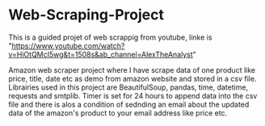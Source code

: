 # Web-Scraping-Project
This is a guided projet of web scrappig from youtube, linke is "https://www.youtube.com/watch?v=HiOtQMcI5wg&t=1508s&ab_channel=AlexTheAnalyst"

Amazon web scraper project where I have scrape data of one product like price, title, date etc as demo from amazon website and stored in a csv file.
Librairies used in this project are BeautifulSoup, pandas, time, datetime, requests and smtplib. 
Timer is set for 24 hours to append data into the csv file and there is alos a condition of sednding an email about the updated data of the amazon's product to your email address like price etc.
